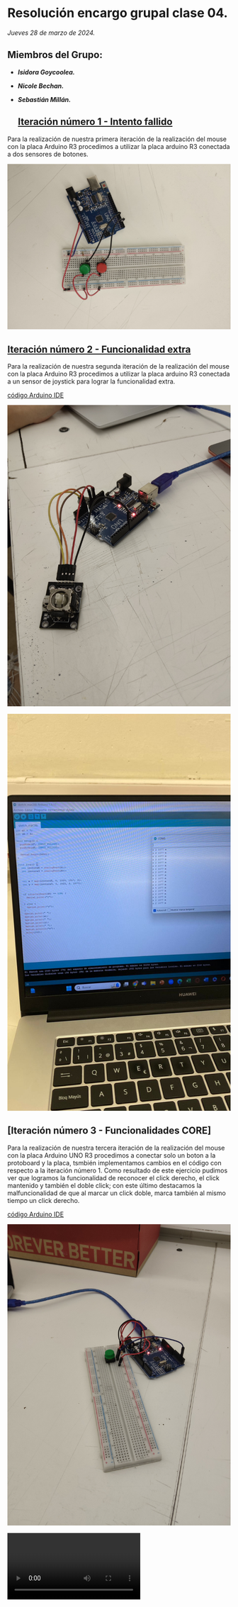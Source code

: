 # Resolución encargo grupal clase 04.
*Jueves 28 de marzo de 2024.*

## Miembros del Grupo:
- ***Isidora Goycoolea.***
- ***Nicole Bechan.***
- ***Sebastián Millán.***

  ## [Iteración número 1 - Intento fallido](https://www.youtube.com/watch?v=0qsdvkh5eXc)
Para la realización de nuestra primera iteración de la realización del mouse con la placa Arduino R3 procedimos a utilizar la placa arduino R3 conectada a dos sensores de botones.

![primer circuito](./IMG_20240328_173424.jpg)

## [Iteración número 2 - Funcionalidad extra](https://www.hackster.io/prabeenr2/joystick-pc-mouse-18552b)
Para la realización de nuestra segunda iteración de la realización del mouse con la placa Arduino R3 procedimos a utilizar la placa arduino R3 conectada a un sensor de joystick para lograr la funcionalidad extra.

[código Arduino IDE](./c_digo_mouse-1.ino)

![segundo circuito](./IMG_20240328_173503.jpg)

![resultados consola](./IMG-20240328-WA0028.jpg)

## [Iteración número 3 - Funcionalidades CORE]
Para la realización de nuestra tercera iteración de la realización del mouse con la placa Arduino UNO R3 procedimos a conectar solo un boton a la protoboard y la placa, tsmbién implementamos cambios en el código con respecto a la iteración número 1. Como resultado de este ejercicio pudimos ver que logramos la funcionalidad de reconocer el click derecho, el click mantenido y también el doble click; con este último destacamos la malfuncionalidad de que al marcar un click doble, marca también al mismo tiempo un click derecho.

[código Arduino IDE](./codigo_botones.ino)

![tercer circuito](./IMG_20240328_191639.jpg)

![resultados consola](./VID-20240328-WA0031.mp4)


